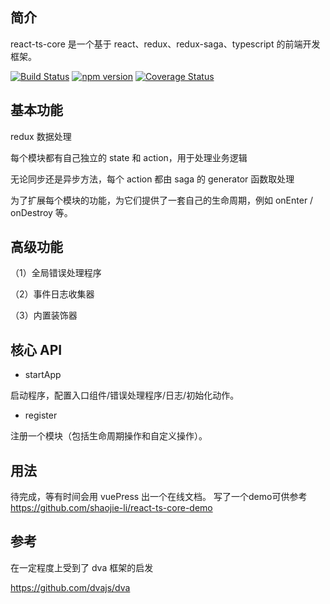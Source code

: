 ## 简介

react-ts-core 是一个基于 react、redux、redux-saga、typescript 的前端开发框架。

[![Build Status](https://travis-ci.org/shaojie-li/react-ts-core.svg?branch=master)](https://travis-ci.org/shaojie-li/react-ts-core)
[![npm version](https://badge.fury.io/js/react-ts-core.svg)](https://badge.fury.io/js/react-ts-core)
[![Coverage Status](https://coveralls.io/repos/github/shaojie-li/react-ts-core/badge.svg)](https://coveralls.io/github/shaojie-li/react-ts-core)

## 基本功能

redux 数据处理

每个模块都有自己独立的 state 和 action，用于处理业务逻辑

无论同步还是异步方法，每个 action 都由 saga 的 generator 函数取处理

为了扩展每个模块的功能，为它们提供了一套自己的生命周期，例如 onEnter / onDestroy 等。

## 高级功能

（1）全局错误处理程序

（2）事件日志收集器

（3）内置装饰器

## 核心 API

- startApp

启动程序，配置入口组件/错误处理程序/日志/初始化动作。

- register

注册一个模块（包括生命周期操作和自定义操作）。

## 用法

待完成，等有时间会用 vuePress 出一个在线文档。
写了一个demo可供参考 https://github.com/shaojie-li/react-ts-core-demo

## 参考

在一定程度上受到了 dva 框架的启发

https://github.com/dvajs/dva
